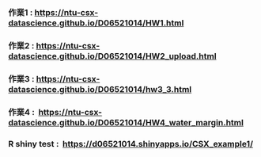 ### 作業1 :  <https://ntu-csx-datascience.github.io/D06521014/HW1.html>
### 作業2 :  <https://ntu-csx-datascience.github.io/D06521014/HW2_upload.html>
### 作業3 :  <https://ntu-csx-datascience.github.io/D06521014/hw3_3.html>
### 作業4 :  <https://ntu-csx-datascience.github.io/D06521014/HW4_water_margin.html>
### R shiny test :  <https://d06521014.shinyapps.io/CSX_example1/>
